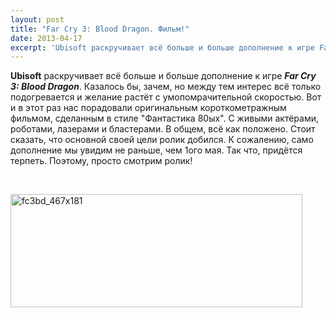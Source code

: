 ```yaml
---
layout: post
title: "Far Cry 3: Blood Dragon. Фильм!"
date: 2013-04-17
excerpt: 'Ubisoft раскручивает всё больше и больше дополнение к игре Far Cry 3&#58; Blood Dragon. Казалось бы, зачем, но между тем интерес всё только подогревается и желание растёт с умопомрачительной скоростью. Вот и в этот раз нас порадовали оригинальным короткометражным фильмом, сделанным в стиле "Фантастика 80ых". С живыми актёрами, роботами, лазерами и бластерами. В общем, всё как положено. Стоит сказать, что основной своей цели ролик добился. К сожалению, само дополнение мы увидим не раньше, чем 1ого мая. Так что, придётся терпеть.  Поэтому, просто смотрим ролик!'
---
```


<strong>Ubisoft</strong> раскручивает всё больше и больше дополнение к игре <em><b>Far Cry 3: Blood Dragon</b></em>. Казалось бы, зачем, но между тем интерес всё только подогревается и желание растёт с умопомрачительной скоростью. Вот и в этот раз нас порадовали оригинальным короткометражным фильмом, сделанным в стиле "Фантастика 80ых". С живыми актёрами, роботами, лазерами и бластерами. В общем, всё как положено. Стоит сказать, что основной своей цели ролик добился. К сожалению, само дополнение мы увидим не раньше, чем 1ого мая. Так что, придётся терпеть. Поэтому, просто смотрим ролик!

&nbsp;

<a href="http://gamersoul.ru/wp-content/uploads/2013/04/fc3bd_467x181.jpg"><img class="size-full wp-image-1984 aligncenter" alt="fc3bd_467x181" src="http://gamersoul.ru/wp-content/uploads/2013/04/fc3bd_467x181.jpg" width="467" height="181" /></a>